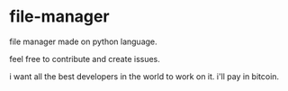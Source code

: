 # file-manager
file manager made on python language.


feel free to contribute and create issues.

i want all the best developers in the world to work on it. i'll pay in bitcoin.
